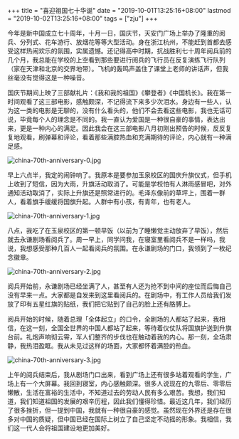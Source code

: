 +++
title = "喜迎祖国七十华诞"
date = "2019-10-01T13:25:16+08:00"
lastmod = "2019-10-02T13:25:16+08:00"
tags = ["zju"]
+++

今年是新中国成立七十周年，十月一日，国庆节，天安门广场上举办了隆重的阅兵、分列式、花车游行、放烟花等等大型活动。身在浙江杭州，不能赶到首都去感受这样热闹欢乐的氛围，实属遗憾。还记得高中时期，抗战胜利七十周年阅兵前的几个月，我总能在学校的上空看到那些要进行阅兵的飞行员在反复演练飞行队列（家在天津和北京的交界地带）。飞机的轰鸣声盖住了课堂上老师的讲话声，但我丝毫没有觉得这是一种噪音。

国庆节期间上映了三部献礼片：《我和我的祖国》《攀登者》《中国机长》。我在第一时间观看了这三部电影，感触颇深，不记得流下来多少次泪水。身边有一些人，认为这一类的电影是无聊的，没有什么看头的，他们不会去看这些电影，我也无话可说，毕竟每个人的理念是不同的。我一直认为爱国是一种很自豪的事情，表达出来，更是一种内心的满足。因此我会在这三部电影八月初刚出预告的时候，反反复复地观看，刷弹幕和评论，看着那些满腔热血和充满期待的评论，内心就有一种满足感。

![china-70th-anniversary-0.jpg](/images/china-70th-anniversary-0.jpg "三张电影票")

早上六点半，我定的闹钟响了。我原本是要参加玉泉校区的国庆升旗仪式，但手机上收到了短信，因为大雨，升旗活动取消了。可能是学校怕有人淋雨感冒吧，对外通知活动取消了，实际上升旗还是照常进行的。毛泽东像前的草坪上，围着一群人，看着旗手缓缓将国旗升起。人群中有小孩，有青年，也有老人。

![china-70th-anniversary-1.jpg](/images/china-70th-anniversary-1.jpg "永谦剧场门口")

八点，我吃了在玉泉校区的第一顿早饭（以前为了睡懒觉主动放弃了早饭），然后就去永谦剧场看阅兵了。周一早上，同学问我，在寝室里看阅兵不是一样吗，我说，我想感受那种几百人一起看阅兵的氛围。在永谦剧场的门口，我领到了一枚纪念徽章。

![china-70th-anniversary-2.jpg](/images/china-70th-anniversary-2.jpg "纪念徽章")

阅兵开始前，永谦剧场已经坐满了人，甚至有人还为抢不到中间的座位而后悔自己没有早来一点。大家都是自发来到这里看阅兵的。在剧场中，有工作人员给我们发放了印有五星红旗的贴纸，我们把它贴到了自己的脸上还有胳膊上。

阅兵开始的时候，随着总理「全体起立」的口令，全剧场的人都站了起来，我相信，在这一刻，全国全世界的中国人都站了起来，等待着仪仗队将国旗护送到升旗台前。礼炮声响彻云霄，军人们整齐的步伐也在触动着我的内心。那一刻，全场肃静，我热泪盈眶。我从未见过这样的场面，大家都怀着满腔的热血。

![china-70th-anniversary-3.jpg](/images/china-70th-anniversary-3.jpg "剧场中座无虚席")

上午的阅兵结束后，我从剧场门口出来，看到广场上还有很多站着观看的学生，广场上有一个大屏幕。我回到寝室，内心感触颇深。很多人说现在的九零后、零零后懒散，生活在富裕的生活中，不知道过去的劳动人民有多么艰苦。我想，我们知道，我们知道祖国的发展的艰辛历程，因此我们懂得珍惜。最近这几年，我们经历了很多挫折，但一提到中国，我就有一种很自豪的感觉。虽然现在外界还是存在很多对中国的质疑，但中国已经在国际上树立了自己坚定不动摇的形象。我相信，我们这一代人会将祖国建设地更加美好。